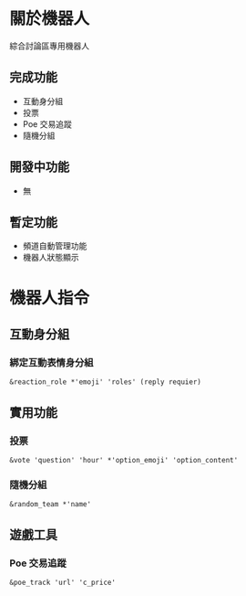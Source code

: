 # 關於機器人
綜合討論區專用機器人
## 完成功能

- 互動身分組
- 投票
- Poe 交易追蹤
- 隨機分組

## 開發中功能

- 無

## 暫定功能

- 頻道自動管理功能
- 機器人狀態顯示

# 機器人指令
## 互動身分組 

### 綁定互動表情身分組
    &reaction_role *'emoji' 'roles' (reply requier)

## 實用功能

### 投票
    &vote 'question' 'hour' *'option_emoji' 'option_content'
### 隨機分組
    &random_team *'name'

## 遊戲工具

### Poe 交易追蹤
    &poe_track 'url' 'c_price'



